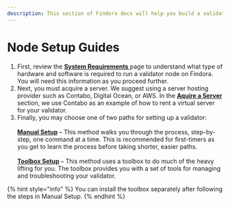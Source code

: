 ```yaml
---
description: This section of Findora docs will help you build a validator node.
---
```


# Node Setup Guides

1. First, review the [**System Requirements** ](system-requirements.md)page to understand what type of hardware and software is required to run a validator node on Findora. You will need this information as you proceed further.
2. Next, you must acquire a server. We suggest using a server hosting provider such as Contabo, Digital Ocean, or AWS. In the [**Aquire a Server** ](acquire-a-server.md)section, we use Contabo as an example of how to rent a virtual server for your validator.
3. Finally, you may choose one of two paths for setting up a validator:\
   \
   [**Manual Setup**](manual-setup.md) **-** This method walks you through the process, step-by-step, one command at a time. This is recommended for first-timers as you get to learn the process before taking shorter, easier paths.\
   \
   [**Toolbox Setup**](toolbox-setup/) **-** This method uses a toolbox to do much of the heavy lifting for you. The toolbox provides you with a set of tools for managing and troubleshooting your validator.&#x20;

{% hint style="info" %}
You can install the toolbox separately after following the steps in Manual Setup.
{% endhint %}
